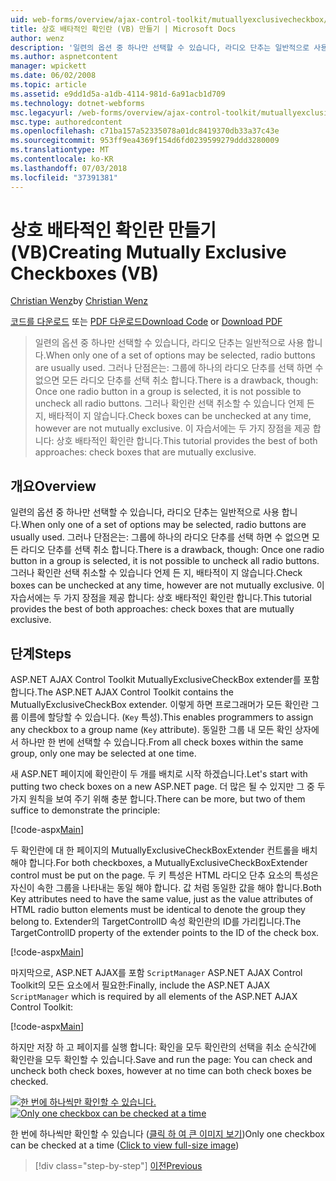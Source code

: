 ```yaml
---
uid: web-forms/overview/ajax-control-toolkit/mutuallyexclusivecheckbox/creating-mutually-exclusive-checkboxes-vb
title: 상호 배타적인 확인란 (VB) 만들기 | Microsoft Docs
author: wenz
description: '일련의 옵션 중 하나만 선택할 수 있습니다, 라디오 단추는 일반적으로 사용 합니다. 그러나 단점은는: 그룹에 하나의 라디오 단추를 선택 하면...'
ms.author: aspnetcontent
manager: wpickett
ms.date: 06/02/2008
ms.topic: article
ms.assetid: e9dd1d5a-a1db-4114-981d-6a91acb1d709
ms.technology: dotnet-webforms
msc.legacyurl: /web-forms/overview/ajax-control-toolkit/mutuallyexclusivecheckbox/creating-mutually-exclusive-checkboxes-vb
msc.type: authoredcontent
ms.openlocfilehash: c71ba157a52335078a01dc8419370db33a37c43e
ms.sourcegitcommit: 953ff9ea4369f154d6fd0239599279ddd3280009
ms.translationtype: MT
ms.contentlocale: ko-KR
ms.lasthandoff: 07/03/2018
ms.locfileid: "37391381"
---
```

<a name="creating-mutually-exclusive-checkboxes-vb"></a><span data-ttu-id="2dbeb-104">상호 배타적인 확인란 만들기 (VB)</span><span class="sxs-lookup"><span data-stu-id="2dbeb-104">Creating Mutually Exclusive Checkboxes (VB)</span></span>
====================
<span data-ttu-id="2dbeb-105">[Christian Wenz](https://github.com/wenz)</span><span class="sxs-lookup"><span data-stu-id="2dbeb-105">by [Christian Wenz](https://github.com/wenz)</span></span>

<span data-ttu-id="2dbeb-106">[코드를 다운로드](http://download.microsoft.com/download/9/3/f/93f8daea-bebd-4821-833b-95205389c7d0/MutuallyExclusiveCheckBox0.vb.zip) 또는 [PDF 다운로드](http://download.microsoft.com/download/b/6/a/b6ae89ee-df69-4c87-9bfb-ad1eb2b23373/mutuallyexclusivecheckbox0VB.pdf)</span><span class="sxs-lookup"><span data-stu-id="2dbeb-106">[Download Code](http://download.microsoft.com/download/9/3/f/93f8daea-bebd-4821-833b-95205389c7d0/MutuallyExclusiveCheckBox0.vb.zip) or [Download PDF](http://download.microsoft.com/download/b/6/a/b6ae89ee-df69-4c87-9bfb-ad1eb2b23373/mutuallyexclusivecheckbox0VB.pdf)</span></span>

> <span data-ttu-id="2dbeb-107">일련의 옵션 중 하나만 선택할 수 있습니다, 라디오 단추는 일반적으로 사용 합니다.</span><span class="sxs-lookup"><span data-stu-id="2dbeb-107">When only one of a set of options may be selected, radio buttons are usually used.</span></span> <span data-ttu-id="2dbeb-108">그러나 단점은는: 그룹에 하나의 라디오 단추를 선택 하면 수 없으면 모든 라디오 단추를 선택 취소 합니다.</span><span class="sxs-lookup"><span data-stu-id="2dbeb-108">There is a drawback, though: Once one radio button in a group is selected, it is not possible to uncheck all radio buttons.</span></span> <span data-ttu-id="2dbeb-109">그러나 확인란 선택 취소할 수 있습니다 언제 든 지, 배타적이 지 않습니다.</span><span class="sxs-lookup"><span data-stu-id="2dbeb-109">Check boxes can be unchecked at any time, however are not mutually exclusive.</span></span> <span data-ttu-id="2dbeb-110">이 자습서에는 두 가지 장점을 제공 합니다: 상호 배타적인 확인란 합니다.</span><span class="sxs-lookup"><span data-stu-id="2dbeb-110">This tutorial provides the best of both approaches: check boxes that are mutually exclusive.</span></span>


## <a name="overview"></a><span data-ttu-id="2dbeb-111">개요</span><span class="sxs-lookup"><span data-stu-id="2dbeb-111">Overview</span></span>

<span data-ttu-id="2dbeb-112">일련의 옵션 중 하나만 선택할 수 있습니다, 라디오 단추는 일반적으로 사용 합니다.</span><span class="sxs-lookup"><span data-stu-id="2dbeb-112">When only one of a set of options may be selected, radio buttons are usually used.</span></span> <span data-ttu-id="2dbeb-113">그러나 단점은는: 그룹에 하나의 라디오 단추를 선택 하면 수 없으면 모든 라디오 단추를 선택 취소 합니다.</span><span class="sxs-lookup"><span data-stu-id="2dbeb-113">There is a drawback, though: Once one radio button in a group is selected, it is not possible to uncheck all radio buttons.</span></span> <span data-ttu-id="2dbeb-114">그러나 확인란 선택 취소할 수 있습니다 언제 든 지, 배타적이 지 않습니다.</span><span class="sxs-lookup"><span data-stu-id="2dbeb-114">Check boxes can be unchecked at any time, however are not mutually exclusive.</span></span> <span data-ttu-id="2dbeb-115">이 자습서에는 두 가지 장점을 제공 합니다: 상호 배타적인 확인란 합니다.</span><span class="sxs-lookup"><span data-stu-id="2dbeb-115">This tutorial provides the best of both approaches: check boxes that are mutually exclusive.</span></span>

## <a name="steps"></a><span data-ttu-id="2dbeb-116">단계</span><span class="sxs-lookup"><span data-stu-id="2dbeb-116">Steps</span></span>

<span data-ttu-id="2dbeb-117">ASP.NET AJAX Control Toolkit MutuallyExclusiveCheckBox extender를 포함합니다.</span><span class="sxs-lookup"><span data-stu-id="2dbeb-117">The ASP.NET AJAX Control Toolkit contains the MutuallyExclusiveCheckBox extender.</span></span> <span data-ttu-id="2dbeb-118">이렇게 하면 프로그래머가 모든 확인란 그룹 이름에 할당할 수 있습니다. (`Key` 특성).</span><span class="sxs-lookup"><span data-stu-id="2dbeb-118">This enables programmers to assign any checkbox to a group name (`Key` attribute).</span></span> <span data-ttu-id="2dbeb-119">동일한 그룹 내 모든 확인 상자에서 하나만 한 번에 선택할 수 있습니다.</span><span class="sxs-lookup"><span data-stu-id="2dbeb-119">From all check boxes within the same group, only one may be selected at one time.</span></span>

<span data-ttu-id="2dbeb-120">새 ASP.NET 페이지에 확인란이 두 개를 배치로 시작 하겠습니다.</span><span class="sxs-lookup"><span data-stu-id="2dbeb-120">Let's start with putting two check boxes on a new ASP.NET page.</span></span> <span data-ttu-id="2dbeb-121">더 많은 될 수 있지만 그 중 두 가지 원칙을 보여 주기 위해 충분 합니다.</span><span class="sxs-lookup"><span data-stu-id="2dbeb-121">There can be more, but two of them suffice to demonstrate the principle:</span></span>

[!code-aspx[Main](creating-mutually-exclusive-checkboxes-vb/samples/sample1.aspx)]

<span data-ttu-id="2dbeb-122">두 확인란에 대 한 페이지의 MutuallyExclusiveCheckBoxExtender 컨트롤을 배치 해야 합니다.</span><span class="sxs-lookup"><span data-stu-id="2dbeb-122">For both checkboxes, a MutuallyExclusiveCheckBoxExtender control must be put on the page.</span></span> <span data-ttu-id="2dbeb-123">두 키 특성은 HTML 라디오 단추 요소의 특성은 자신이 속한 그룹을 나타내는 동일 해야 합니다. 값 처럼 동일한 값을 해야 합니다.</span><span class="sxs-lookup"><span data-stu-id="2dbeb-123">Both Key attributes need to have the same value, just as the value attributes of HTML radio button elements must be identical to denote the group they belong to.</span></span> <span data-ttu-id="2dbeb-124">Extender의 TargetControlID 속성 확인란의 ID를 가리킵니다.</span><span class="sxs-lookup"><span data-stu-id="2dbeb-124">The TargetControlID property of the extender points to the ID of the check box.</span></span>

[!code-aspx[Main](creating-mutually-exclusive-checkboxes-vb/samples/sample2.aspx)]

<span data-ttu-id="2dbeb-125">마지막으로, ASP.NET AJAX를 포함 `ScriptManager` ASP.NET AJAX Control Toolkit의 모든 요소에서 필요한:</span><span class="sxs-lookup"><span data-stu-id="2dbeb-125">Finally, include the ASP.NET AJAX `ScriptManager` which is required by all elements of the ASP.NET AJAX Control Toolkit:</span></span>

[!code-aspx[Main](creating-mutually-exclusive-checkboxes-vb/samples/sample3.aspx)]

<span data-ttu-id="2dbeb-126">하지만 저장 하 고 페이지를 실행 합니다: 확인을 모두 확인란의 선택을 취소 순식간에 확인란을 모두 확인할 수 있습니다.</span><span class="sxs-lookup"><span data-stu-id="2dbeb-126">Save and run the page: You can check and uncheck both check boxes, however at no time can both check boxes be checked.</span></span>


<span data-ttu-id="2dbeb-127">[![한 번에 하나씩만 확인할 수 있습니다.](creating-mutually-exclusive-checkboxes-vb/_static/image2.png)](creating-mutually-exclusive-checkboxes-vb/_static/image1.png)</span><span class="sxs-lookup"><span data-stu-id="2dbeb-127">[![Only one checkbox can be checked at a time](creating-mutually-exclusive-checkboxes-vb/_static/image2.png)](creating-mutually-exclusive-checkboxes-vb/_static/image1.png)</span></span>

<span data-ttu-id="2dbeb-128">한 번에 하나씩만 확인할 수 있습니다 ([클릭 하 여 큰 이미지 보기](creating-mutually-exclusive-checkboxes-vb/_static/image3.png))</span><span class="sxs-lookup"><span data-stu-id="2dbeb-128">Only one checkbox can be checked at a time ([Click to view full-size image](creating-mutually-exclusive-checkboxes-vb/_static/image3.png))</span></span>

> [!div class="step-by-step"]
> [<span data-ttu-id="2dbeb-129">이전</span><span class="sxs-lookup"><span data-stu-id="2dbeb-129">Previous</span></span>](creating-mutually-exclusive-checkboxes-cs.md)
